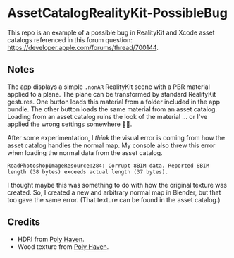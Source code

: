 # AssetCatalogRealityKit-PossibleBug

This repo is an example of a possible bug in RealityKit and Xcode asset catalogs referenced in this forum question: https://developer.apple.com/forums/thread/700144.

## Notes
The app displays a simple `.nonAR` RealityKit scene with a PBR material applied to a plane. The plane can be transformed by standard RealityKit gestures. One button loads this material from a folder included in the app bundle. The other button loads the same material from an asset catalog. Loading from an asset catalog ruins the look of the material ... or I've applied the wrong settings somewhere 🤷‍♂️.

After some experimentation, I _think_ the visual error is coming from how the asset catalog handles the normal map. My console also threw this error when loading the normal data from the asset catalog.

```
ReadPhotoshopImageResource:284: Corrupt 8BIM data. Reported 8BIM length (38 bytes) exceeds actual length (37 bytes).
```

I thought maybe this was something to do with how the original texture was created. So, I created a new and arbitrary normal map in Blender, but that too gave the same error. (That texture can be found in the asset catalog.)

## Credits
- HDRI from [Poly Haven](https://polyhaven.com/a/peppermint_powerplant).
- Wood texture from [Poly Haven](https://polyhaven.com/a/wood_table_001).
